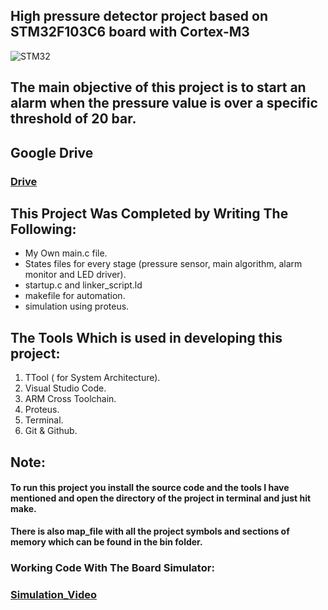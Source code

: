 ## High pressure detector project based on STM32F103C6 board with Cortex-M3

![STM32](https://github.com/eidHossam/Master-Embedded-Systems/assets/106603484/af5093fe-467e-48f7-9d7d-a780822cd173)

## The main objective of this project is to start an alarm when the pressure value is over a specific threshold of 20 bar.

## Google Drive 
### [Drive](https://drive.google.com/drive/folders/1t-TtS8-zy63dYuKqBTmWGm1xaVTbMjsl?usp=drive_link)


## This Project Was Completed by Writing The Following:

- My Own main.c file.
- States files for every stage (pressure sensor, main algorithm, alarm monitor and LED driver).
- startup.c and linker_script.ld
- makefile for automation.
- simulation using proteus.

## The Tools Which is used in developing this project:
1. TTool ( for System Architecture).
2. Visual Studio Code.
3. ARM Cross Toolchain.
4. Proteus.
5. Terminal.
6. Git & Github.


## Note:
#### To run this project you install the source code and the tools I have mentioned and open the directory of the project in terminal and just hit make.


**There is also map_file with all the project symbols and sections of memory which can be found in the bin folder.**

### Working Code With The Board Simulator:
### [Simulation_Video](https://drive.google.com/file/d/12R6h20Ca0D6ktmP0eUl4OxHXB6c1DI90/view?usp=drive_link)




